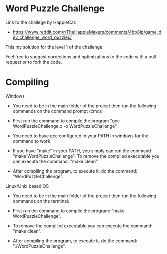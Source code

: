 # Word Puzzle Challenge

Link to the challege by HappieCat: 
- https://www.reddit.com/r/TheHappieMakers/comments/4bb8lp/game_dev_challenge_word_puzzles/

This my solution for the level 1 of the challenge.

Feel free to suggest corrections and optimizations to the code with a pull request or to fork the code.

# Compiling

Windows

- You need to be in the main folder of the project then run the following commands on the command prompt (cmd):

- First run the command to compile the program "gcc WordPuzzleChallenge.c -o WordPuzzleChallenge".

- You need to have gcc configured in your PATH in windows for the command to work.

- If you have "make" in your PATH, you simply can run the command "make WordPuzzleChallenge". To remove the compiled executable you can execute the command: "make clean"

- After compiling the program, to execute it, do the command: "WordPuzzleChallenge". 

Linux/Unix based OS

- You need to be in the main folder of the project then run the following commands on the terminal:

- First run the command to compile the program: "make WordPuzzleChallenge". 

- To remove the compiled executable you can execute the command: "make clean".

- After compiling the program, to execute it, do the command: "./WordPuzzleChallenge". 
